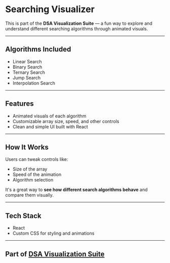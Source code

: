 # Searching Visualizer

This is part of the **DSA Visualization Suite** — a fun way to explore and understand different searching algorithms through animated visuals.

---

## Algorithms Included

- Linear Search
- Binary Search
- Ternary Search
- Jump Search
- Interpolation Search

---

## Features

- Animated visuals of each algorithm
- Customizable array size, speed, and other controls
- Clean and simple UI built with React

---

## How It Works

Users can tweak controls like:

- Size of the array
- Speed of the animation
- Algorithm selection

It's a great way to **see how different search algorithms behave** and compare them visually.

---

## Tech Stack

- React
- Custom CSS for styling and animations

---

## Part of [DSA Visualization Suite](../)
